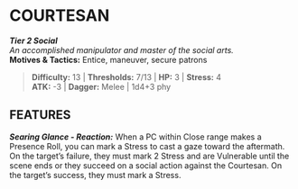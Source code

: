 # COURTESAN

***Tier 2 Social***  
*An accomplished manipulator and master of the social arts.*  
**Motives & Tactics:** Entice, maneuver, secure patrons

> **Difficulty:** 13 | **Thresholds:** 7/13 | **HP:** 3 | **Stress:** 4  
> **ATK:** -3 | **Dagger:** Melee | 1d4+3 phy  

## FEATURES

***Searing Glance - Reaction:*** When a PC within Close range makes a Presence Roll, you can mark a Stress to cast a gaze toward the aftermath. On the target’s failure, they must mark 2 Stress and are Vulnerable until the scene ends or they succeed on a social action against the Courtesan. On the target’s success, they must mark a Stress.
